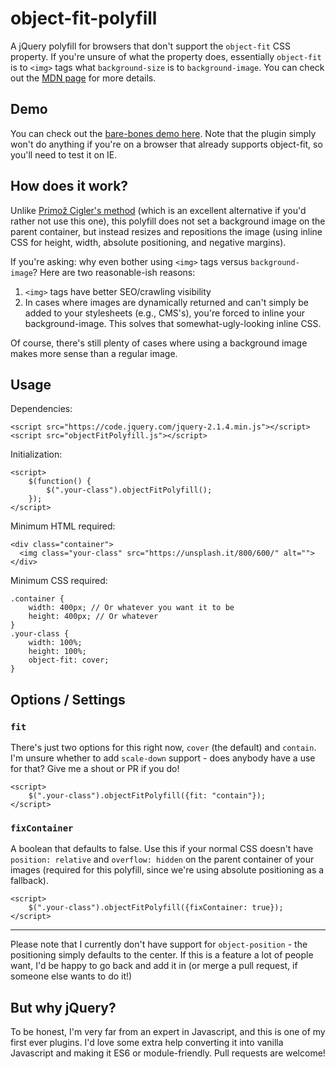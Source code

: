 # object-fit-polyfill
A jQuery polyfill for browsers that don't support the `object-fit` CSS property. If you're unsure of what the property does, essentially `object-fit` is to `<img>` tags what `background-size` is to `background-image`. You can check out the [MDN page](https://developer.mozilla.org/en-US/docs/Web/CSS/object-fit) for more details.

## Demo

You can check out the [bare-bones demo here](http://constancecchen.github.io/object-fit-polyfill). Note that the plugin simply won't do anything if you're on a browser that already supports object-fit, so you'll need to test it on IE.

## How does it work?

Unlike [Primož Cigler's method](https://medium.com/@primozcigler/neat-trick-for-css-object-fit-fallback-on-edge-and-other-browsers-afbc53bbb2c3#.17fpxgk0w) (which is an excellent alternative if you'd rather not use this one), this polyfill does not set a background image on the parent container, but instead resizes and repositions the image (using inline CSS for height, width, absolute positioning, and negative margins).

If you're asking: why even bother using `<img>` tags versus `background-image`? Here are two reasonable-ish reasons:

1. `<img>` tags have better SEO/crawling visibility
2. In cases where images are dynamically returned and can't simply be added to your stylesheets (e.g., CMS's), you're forced to inline your background-image. This solves that somewhat-ugly-looking inline CSS.

Of course, there's still plenty of cases where using a background image makes more sense than a regular image.

## Usage

Dependencies:

```
<script src="https://code.jquery.com/jquery-2.1.4.min.js"></script>
<script src="objectFitPolyfill.js"></script>
```

Initialization:

```
<script>
	$(function() {
		$(".your-class").objectFitPolyfill();
	});
</script>
```

Minimum HTML required:

```
<div class="container">
  <img class="your-class" src="https://unsplash.it/800/600/" alt="">
</div>
```

Minimum CSS required:

```
.container {
	width: 400px; // Or whatever you want it to be
	height: 400px; // Or whatever
}
.your-class {
	width: 100%;
	height: 100%;
	object-fit: cover;
}
```

## Options / Settings

### `fit`

There's just two options for this right now, `cover` (the default) and `contain`. I'm unsure whether to add `scale-down` support - does anybody have a use for that? Give me a shout or PR if you do!

```
<script>
	$(".your-class").objectFitPolyfill({fit: "contain"});
</script>
```

### `fixContainer`

A boolean that defaults to false. Use this if your normal CSS doesn't have `position: relative` and `overflow: hidden` on the parent container of your images (required for this polyfill, since we're using absolute positioning as a fallback).

```
<script>
	$(".your-class").objectFitPolyfill({fixContainer: true});
</script>
```

---

Please note that I currently don't have support for `object-position` - the positioning simply defaults to the center. If this is a feature a lot of people want, I'd be happy to go back and add it in (or merge a pull request, if someone else wants to do it!)

## But why jQuery?

To be honest, I'm very far from an expert in Javascript, and this is one of my first ever plugins. I'd love some extra help converting it into vanilla Javascript and making it ES6 or module-friendly. Pull requests are welcome!
